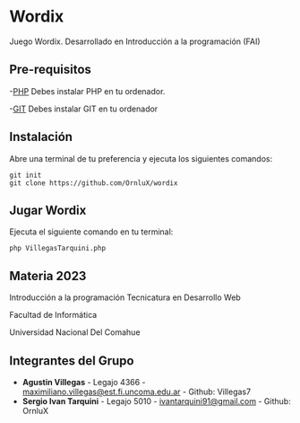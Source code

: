 # Wordix
Juego Wordix. Desarrollado en Introducción a la programación (FAI)

## Pre-requisitos

-[PHP](https://www.php.net/downloads.php) 
Debes instalar PHP en tu ordenador.

-[GIT](https://git-scm.com/downloads)
Debes instalar GIT en tu ordenador



## Instalación


Abre una terminal de tu preferencia y ejecuta los siguientes comandos:

```command
git init
git clone https://github.com/OrnluX/wordix
```

## Jugar Wordix

Ejecuta el siguiente comando en tu terminal:

```command
php VillegasTarquini.php
```

## Materia 2023

Introducción a la programación
Tecnicatura en Desarrollo Web

Facultad de Informática

Universidad Nacional Del Comahue

## Integrantes del Grupo

- ****Agustin Villegas**** - Legajo 4366 - maximiliano.villegas@est.fi.uncoma.edu.ar - Github: Villegas7
- ****Sergio Ivan Tarquini**** - Legajo 5010 - ivantarquini91@gmail.com - Github: OrnluX



